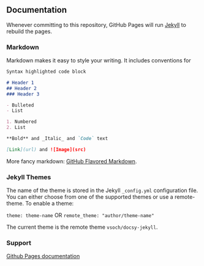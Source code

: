 ## Documentation

Whenever committing to this repository, GitHub Pages will run [Jekyll](https://jekyllrb.com/) to rebuild the pages.

### Markdown

Markdown makes it easy to style your writing. It includes conventions for

```markdown
Syntax highlighted code block

# Header 1
## Header 2
### Header 3

- Bulleted
- List

1. Numbered
2. List

**Bold** and _Italic_ and `Code` text

[Link](url) and ![Image](src)
```
More fancy markdown: [GitHub Flavored Markdown](https://guides.github.com/features/mastering-markdown/).

### Jekyll Themes

The name of the theme is stored in the Jekyll `_config.yml` configuration file. You can either choose from one of the supported themes or use a remote-theme. To enable a theme:

`theme: theme-name` OR `remote_theme: "author/theme-name"`

The current theme is the remote theme `vsoch/docsy-jekyll`. 

### Support

 [Github Pages documentation](https://help.github.com/categories/github-pages-basics/)
